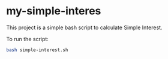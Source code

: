 # my-simple-interes

This project is a simple bash script to calculate Simple Interest.

To run the script:

```bash
bash simple-interest.sh
